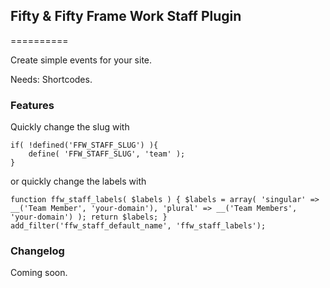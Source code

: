 ## Fifty & Fifty Frame Work Staff Plugin
==========

Create simple events for your site.

Needs: Shortcodes.


### Features

Quickly change the slug with

```
if( !defined('FFW_STAFF_SLUG') ){
	define( 'FFW_STAFF_SLUG', 'team' );
}
```

or quickly change the labels with

`function ffw_staff_labels( $labels ) {
	$labels = array(
	   'singular' => __('Team Member', 'your-domain'),
	   'plural' => __('Team Members', 'your-domain')
	);
	return $labels;
}
add_filter('ffw_staff_default_name', 'ffw_staff_labels');`


### Changelog

Coming soon.